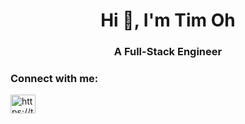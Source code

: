 <h1 align="center">Hi 👋, I'm Tim Oh</h1>
<h3 align="center">A Full-Stack Engineer</h3>

<h3 align="left">Connect with me:</h3>
<p align="left">
<a href="https://twitter.com/https://twitter.com/ohtimmm" target="blank"><img align="center" src="https://raw.githubusercontent.com/rahuldkjain/github-profile-readme-generator/master/src/images/icons/Social/twitter.svg" alt="https://twitter.com/ohtimmm" height="30" width="40" /></a>
</p>
